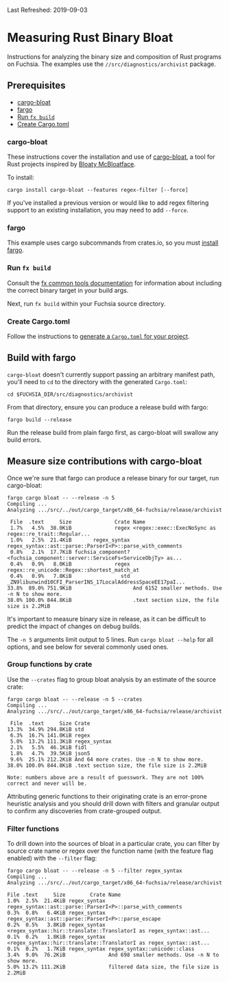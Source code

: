 Last Refreshed: 2019-09-03

# Measuring Rust Binary Bloat

Instructions for analyzing the binary size and composition of Rust programs on Fuchsia. The examples
use the `//src/diagnostics/archivist` package.

## Prerequisites

* [cargo-bloat](#cargo-bloat)
* [fargo](#fargo)
* [Run `fx build`](#run-a-build)
* [Create Cargo.toml](#create-cargotoml)

### cargo-bloat

These instructions cover the installation and use of [cargo-bloat][bloat], a tool for Rust projects
inspired by [Bloaty McBloatface][google-bloaty].

To install:

```
cargo install cargo-bloat --features regex-filter [--force]
```

If you've installed a previous version or would like to add regex filtering support to an existing
installation, you may need to add `--force`.

### fargo

This example uses cargo subcommands from crates.io, so you must [install fargo][fargo].

### Run `fx build`

Consult the [fx common tools documentation][fx-common-tools] for information about including the
correct binary target in your build args.

Next, run `fx build` within your Fuchsia source directory.

### Create Cargo.toml

Follow the instructions to [generate a `Cargo.toml` for your project][gen-cargo].

## Build with fargo

`cargo-bloat` doesn't currently support passing an arbitrary manifest path, you'll need to `cd` to
the directory with the generated `Cargo.toml`:

```
cd $FUCHSIA_DIR/src/diagnostics/archivist
```

From that directory, ensure you can produce a release build with fargo:

```
fargo build --release
```

Run the release build from plain fargo first, as cargo-bloat will swallow any build errors.

## Measure size contributions with cargo-bloat

Once we're sure that fargo can produce a release binary for our target, run cargo-bloat:

```
fargo cargo bloat -- --release -n 5
Compiling ...
Analyzing .../src/../out/cargo_target/x86_64-fuchsia/release/archivist

 File  .text     Size              Crate Name
 1.7%   4.5%  38.0KiB              regex <regex::exec::ExecNoSync as regex::re_trait::Regular...
 1.0%   2.5%  21.4KiB       regex_syntax regex_syntax::ast::parse::ParserI<P>::parse_with_comments
 0.8%   2.1%  17.7KiB fuchsia_component? <fuchsia_component::server::ServiceFs<ServiceObjTy> as...
 0.4%   0.9%   8.0KiB              regex regex::re_unicode::Regex::shortest_match_at
 0.4%   0.9%   7.8KiB                std _ZN9libunwind10CFI_ParserINS_17LocalAddressSpaceEE17paI...
33.8%  89.0% 751.9KiB                    And 6152 smaller methods. Use -n N to show more.
38.0% 100.0% 844.8KiB                    .text section size, the file size is 2.2MiB
```

It's important to measure binary size in release, as it can be difficult to predict the impact of
changes on debug builds.

The `-n 5` arguments limit output to 5 lines. Run `cargo bloat --help` for all options, and see
below for several commonly used ones.

### Group functions by crate

Use the `--crates` flag to group bloat analysis by an estimate of the source crate:

```
fargo cargo bloat -- --release -n 5 --crates
Compiling ...
Analyzing .../src/../out/cargo_target/x86_64-fuchsia/release/archivist

 File  .text     Size Crate
13.3%  34.9% 294.8KiB std
 6.3%  16.7% 141.0KiB regex
 5.0%  13.2% 111.3KiB regex_syntax
 2.1%   5.5%  46.1KiB fidl
 1.8%   4.7%  39.5KiB json5
 9.6%  25.1% 212.2KiB And 64 more crates. Use -n N to show more.
38.0% 100.0% 844.8KiB .text section size, the file size is 2.2MiB

Note: numbers above are a result of guesswork. They are not 100% correct and never will be.
```

Attributing generic functions to their originating crate is an error-prone heuristic analysis and
you should drill down with filters and granular output to confirm any discoveries from crate-grouped
output.

### Filter functions

To drill down into the sources of bloat in a particular crate, you can filter by source crate name
or regex over the function name (with the feature flag enabled) with the `--filter` flag:

```
fargo cargo bloat -- --release -n 5 --filter regex_syntax
Compiling ...
Analyzing .../src/../out/cargo_target/x86_64-fuchsia/release/archivist

File .text     Size        Crate Name
1.0%  2.5%  21.4KiB regex_syntax regex_syntax::ast::parse::ParserI<P>::parse_with_comments
0.3%  0.8%   6.4KiB regex_syntax regex_syntax::ast::parse::ParserI<P>::parse_escape
0.2%  0.5%   3.8KiB regex_syntax <regex_syntax::hir::translate::TranslatorI as regex_syntax::ast...
0.1%  0.2%   1.8KiB regex_syntax <regex_syntax::hir::translate::TranslatorI as regex_syntax::ast...
0.1%  0.2%   1.7KiB regex_syntax regex_syntax::unicode::class
3.4%  9.0%  76.2KiB              And 698 smaller methods. Use -n N to show more.
5.0% 13.2% 111.2KiB              filtered data size, the file size is 2.2MiB
```


[bloat]: https://github.com/RazrFalcon/cargo-bloat
[fargo]: https://fuchsia.googlesource.com/fargo/#getting-started
[fx-common-tools]: /docs/development/build/fx.md#common-daily-tools
[gen-cargo]: ./README.md#cargotoml
[google-bloaty]: https://github.com/google/bloaty
